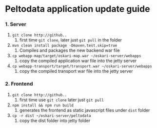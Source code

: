 # Peltodata application update guide

### 1. Server
1. `git clone http://github..`
   1. first time `git clone`, later just `git pull` in the folder
2. `mvn clean install package -Dmaven.test.skip=true`
   1. Compiles and packages the new backend war file
3. `cp webapp-map/target/oskari-map.war ~/oskari-server/webapps`
   1. copy the compiled application war file into the jetty server  
4. `cp webapp-transport/target/transport.war ~/oskari-server/webapps`
   1. copy the compiled transport war file into the jetty server  

### 2. Frontend

1. `git clone http://github..`
   1. first time use `git clone` later just `git pull`
2. `npm install && npm run build`
   1. generates the frontend as static javascript files under `dist` folder
3. `cp -r dist ~/oskari-server/peltodata`
   1. copy the dist folder into jetty folder
